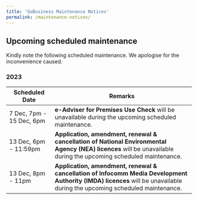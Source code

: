 ```yaml
---
title: 'GoBusiness Maintenance Notices'
permalink: /maintenance-notices/
---
```


## Upcoming scheduled maintenance

Kindly note the following scheduled maintenance. We apologise for the inconvenience caused.

### 2023 

| **Scheduled Date** | **Remarks** |  
|  -----------   | ---------------- |
| 7 Dec, 7pm - 15 Dec, 6pm | **e-Adviser for Premises Use Check** will be unavailable during the upcoming scheduled maintenance. |
| 13 Dec, 6pm - 11:59pm | **Application, amendment, renewal & cancellation of National Environmental Agency (NEA) licences** will be unavailable during the upcoming scheduled maintenance. | 
| 13 Dec, 8pm - 11pm | **Application, amendment, renewal & cancellation of Infocomm Media Development Authority (IMDA) licences** will be unavailable during the upcoming scheduled maintenance. | 




<script src="/jquery/jquery.min.js"></script>
<script src="/jquery/resize-tables.js"></script>
